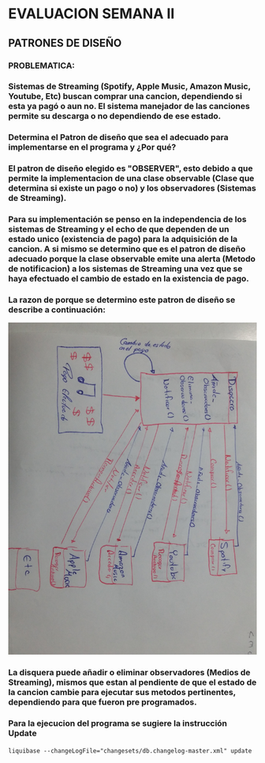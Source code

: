 # EVALUACION SEMANA II
## PATRONES DE DISEÑO

### PROBLEMATICA: 
### Sistemas de Streaming (Spotify, Apple Music, Amazon Music, Youtube, Etc) buscan comprar una cancion, dependiendo si esta ya pagó o aun no. El sistema manejador de las canciones permite su descarga o no dependiendo de ese estado.
### Determina el Patron de diseño que sea el adecuado para implementarse en el programa y ¿Por qué? 




### El patron de diseño elegido es "OBSERVER", esto debido a que permite la implementacion de una clase observable (Clase que determina si existe un pago o no) y los observadores (Sistemas de Streaming).
### Para su implementación se penso en la independencia de los sistemas de Streaming y el echo de que dependen de un estado unico (existencia de pago) para la adquisición de la cancion. A si mismo se determino que es el patron de diseño adecuado porque la clase observable emite una alerta (Metodo de notificacion) a los sistemas de Streaming una vez que se haya efectuado el cambio de estado en la existencia de pago.

### La razon de porque se determino este patron de diseño se describe a continuación: 

![alt text](https://github.com/R-Daniel-Villanueva/EXAMEN_SEMANA_II/blob/master/documentacion/Diagrama.jpg?raw=true)

### La disquera puede añadir o eliminar observadores (Medios de Streaming), mismos que estan al pendiente de que el estado de la cancion cambie para ejecutar sus metodos pertinentes, dependiendo para que fueron pre programados.


### Para la ejecucion del programa se sugiere la instrucción Update

    liquibase --changeLogFile="changesets/db.changelog-master.xml" update



